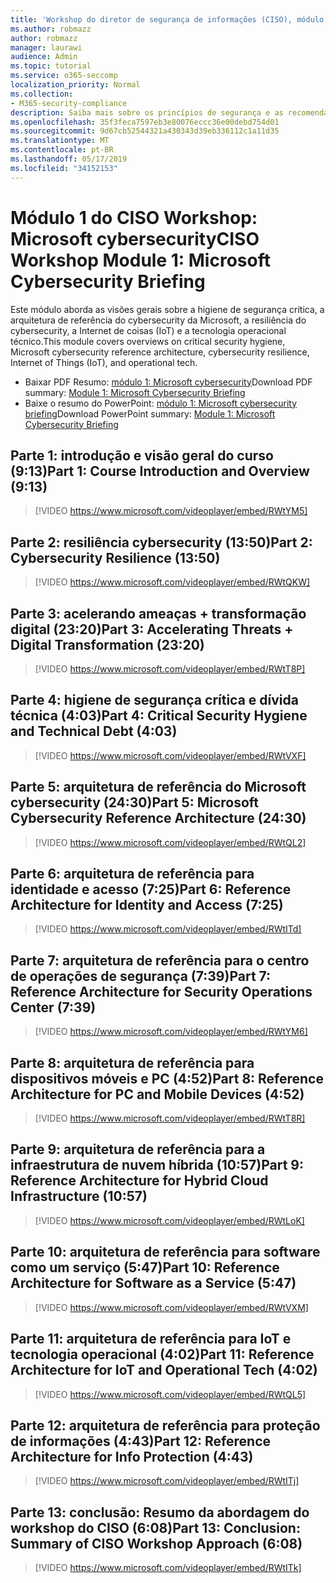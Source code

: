 ```yaml
---
title: 'Workshop do diretor de segurança de informações (CISO), módulo 1: Microsoft cybersecurity briefing'
ms.author: robmazz
author: robmazz
manager: laurawi
audience: Admin
ms.topic: tutorial
ms.service: o365-seccomp
localization_priority: Normal
ms.collection:
- M365-security-compliance
description: Saiba mais sobre os princípios de segurança e as recomendações para modernização de segurança em sua organização.
ms.openlocfilehash: 35f3feca7597eb3e80076eccc36e00debd754d01
ms.sourcegitcommit: 9d67cb52544321a430343d39eb336112c1a11d35
ms.translationtype: MT
ms.contentlocale: pt-BR
ms.lasthandoff: 05/17/2019
ms.locfileid: "34152153"
---
```

# <a name="ciso-workshop-module-1-microsoft-cybersecurity-briefing"></a><span data-ttu-id="fa189-103">Módulo 1 do CISO Workshop: Microsoft cybersecurity</span><span class="sxs-lookup"><span data-stu-id="fa189-103">CISO Workshop Module 1: Microsoft Cybersecurity Briefing</span></span>

<span data-ttu-id="fa189-104">Este módulo aborda as visões gerais sobre a higiene de segurança crítica, a arquitetura de referência do cybersecurity da Microsoft, a resiliência do cybersecurity, a Internet de coisas (IoT) e a tecnologia operacional técnico.</span><span class="sxs-lookup"><span data-stu-id="fa189-104">This module covers overviews on critical security hygiene, Microsoft cybersecurity reference architecture, cybersecurity resilience, Internet of Things (IoT), and operational tech.</span></span>

- <span data-ttu-id="fa189-105">Baixar PDF Resumo: [módulo 1: Microsoft cybersecurity](media/ciso-workshop-1-cybersecurity-briefing.pdf)</span><span class="sxs-lookup"><span data-stu-id="fa189-105">Download PDF summary: [Module 1: Microsoft Cybersecurity Briefing](media/ciso-workshop-1-cybersecurity-briefing.pdf)</span></span>
- <span data-ttu-id="fa189-106">Baixe o resumo do PowerPoint: [módulo 1: Microsoft cybersecurity briefing](https://docs.microsoft.com/office365/securitycompliance/media/ciso-workshop-1-cybersecurity-briefing.pptx)</span><span class="sxs-lookup"><span data-stu-id="fa189-106">Download PowerPoint summary: [Module 1: Microsoft Cybersecurity Briefing](https://docs.microsoft.com/office365/securitycompliance/media/ciso-workshop-1-cybersecurity-briefing.pptx)</span></span>

## <a name="part-1-course-introduction-and-overview-913"></a><span data-ttu-id="fa189-107">Parte 1: introdução e visão geral do curso (9:13)</span><span class="sxs-lookup"><span data-stu-id="fa189-107">Part 1: Course Introduction and Overview (9:13)</span></span>

> [!VIDEO https://www.microsoft.com/videoplayer/embed/RWtYM5]

## <a name="part-2-cybersecurity-resilience-1350"></a><span data-ttu-id="fa189-108">Parte 2: resiliência cybersecurity (13:50)</span><span class="sxs-lookup"><span data-stu-id="fa189-108">Part 2: Cybersecurity Resilience (13:50)</span></span>

> [!VIDEO https://www.microsoft.com/videoplayer/embed/RWtQKW]

## <a name="part-3-accelerating-threats--digital-transformation-2320"></a><span data-ttu-id="fa189-109">Parte 3: acelerando ameaças + transformação digital (23:20)</span><span class="sxs-lookup"><span data-stu-id="fa189-109">Part 3: Accelerating Threats + Digital Transformation (23:20)</span></span>

> [!VIDEO https://www.microsoft.com/videoplayer/embed/RWtT8P]

## <a name="part-4-critical-security-hygiene-and-technical-debt-403"></a><span data-ttu-id="fa189-110">Parte 4: higiene de segurança crítica e dívida técnica (4:03)</span><span class="sxs-lookup"><span data-stu-id="fa189-110">Part 4: Critical Security Hygiene and Technical Debt (4:03)</span></span>

> [!VIDEO https://www.microsoft.com/videoplayer/embed/RWtVXF]

## <a name="part-5-microsoft-cybersecurity-reference-architecture-2430"></a><span data-ttu-id="fa189-111">Parte 5: arquitetura de referência do Microsoft cybersecurity (24:30)</span><span class="sxs-lookup"><span data-stu-id="fa189-111">Part 5: Microsoft Cybersecurity Reference Architecture (24:30)</span></span>

> [!VIDEO https://www.microsoft.com/videoplayer/embed/RWtQL2]

## <a name="part-6-reference-architecture-for-identity-and-access-725"></a><span data-ttu-id="fa189-112">Parte 6: arquitetura de referência para identidade e acesso (7:25)</span><span class="sxs-lookup"><span data-stu-id="fa189-112">Part 6: Reference Architecture for Identity and Access (7:25)</span></span>

> [!VIDEO https://www.microsoft.com/videoplayer/embed/RWtITd]

## <a name="part-7-reference-architecture-for-security-operations-center-739"></a><span data-ttu-id="fa189-113">Parte 7: arquitetura de referência para o centro de operações de segurança (7:39)</span><span class="sxs-lookup"><span data-stu-id="fa189-113">Part 7: Reference Architecture for Security Operations Center (7:39)</span></span>

> [!VIDEO https://www.microsoft.com/videoplayer/embed/RWtYM6]

## <a name="part-8-reference-architecture-for-pc-and-mobile-devices-452"></a><span data-ttu-id="fa189-114">Parte 8: arquitetura de referência para dispositivos móveis e PC (4:52)</span><span class="sxs-lookup"><span data-stu-id="fa189-114">Part 8: Reference Architecture for PC and Mobile Devices (4:52)</span></span>

> [!VIDEO https://www.microsoft.com/videoplayer/embed/RWtT8R]

## <a name="part-9-reference-architecture-for-hybrid-cloud-infrastructure-1057"></a><span data-ttu-id="fa189-115">Parte 9: arquitetura de referência para a infraestrutura de nuvem híbrida (10:57)</span><span class="sxs-lookup"><span data-stu-id="fa189-115">Part 9: Reference Architecture for Hybrid Cloud Infrastructure (10:57)</span></span>

> [!VIDEO https://www.microsoft.com/videoplayer/embed/RWtLoK]

## <a name="part-10-reference-architecture-for-software-as-a-service-547"></a><span data-ttu-id="fa189-116">Parte 10: arquitetura de referência para software como um serviço (5:47)</span><span class="sxs-lookup"><span data-stu-id="fa189-116">Part 10: Reference Architecture for Software as a Service (5:47)</span></span>

> [!VIDEO https://www.microsoft.com/videoplayer/embed/RWtVXM]

## <a name="part-11-reference-architecture-for-iot-and-operational-tech-402"></a><span data-ttu-id="fa189-117">Parte 11: arquitetura de referência para IoT e tecnologia operacional (4:02)</span><span class="sxs-lookup"><span data-stu-id="fa189-117">Part 11: Reference Architecture for IoT and Operational Tech (4:02)</span></span>

> [!VIDEO https://www.microsoft.com/videoplayer/embed/RWtQL5]

## <a name="part-12-reference-architecture-for-info-protection-443"></a><span data-ttu-id="fa189-118">Parte 12: arquitetura de referência para proteção de informações (4:43)</span><span class="sxs-lookup"><span data-stu-id="fa189-118">Part 12: Reference Architecture for Info Protection (4:43)</span></span>

> [!VIDEO https://www.microsoft.com/videoplayer/embed/RWtITj]

## <a name="part-13-conclusion-summary-of-ciso-workshop-approach-608"></a><span data-ttu-id="fa189-119">Parte 13: conclusão: Resumo da abordagem do workshop do CISO (6:08)</span><span class="sxs-lookup"><span data-stu-id="fa189-119">Part 13: Conclusion: Summary of CISO Workshop Approach (6:08)</span></span>

> [!VIDEO https://www.microsoft.com/videoplayer/embed/RWtITk]